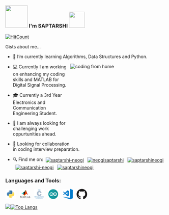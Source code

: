 ### <img src="https://i.pinimg.com/originals/00/4b/17/004b173f6e3d6843df10114e087f30a8.gif" width="70" height="70" /> I'm SAPTARSHI <img src="https://media.tenor.com/images/3b388fe03da271d2674faf85eb7c3fcd/tenor.gif" width=50 height=50 /> 

[![HitCount](http://hits.dwyl.com/Saptarshi-prog/Saptarshi-prog.svg)](http://hits.dwyl.com/Saptarshi-prog/Saptarshi-prog)

Gists about me...

 - 🌱 I’m currently learning Algorithms, Data Structures and Python.
 <img align="right" alt="coding from home" src= "https://camo.githubusercontent.com/410dd0b1b800cd1e13965237beee2a32474be978/68747470733a2f2f6d656469612e67697068792e636f6d2f6d656469612f4d3967624264396e6244724f5475314d71782f67697068792e676966" height = 250 width = 300/>
 
 - :computer: Currently I am working on enhancing my coding skills and MATLAB for Digital Signal Processing.
 
 - :mortar_board: Currently a 3rd Year Electronics and Communication Engineering Student.
 
 - :dart: I am always looking for challenging work oppurtunities ahead.
 
 - :two_men_holding_hands: Looking for collaboration in coding interview preparation.
 
 - :mag: Find me on:&nbsp; <a href="https://www.linkedin.com/in/saptarshi-neogi/" target="blank"><img align="center" src="https://cdn.jsdelivr.net/npm/simple-icons@3.0.1/icons/linkedin.svg" alt="saptarshi-neogi" height="25" width="25" /></a> &nbsp;
<a href="https://www.instagram.com/neogisaptarshi/?hl=en" target="blank"><img align="center" src="https://cdn.jsdelivr.net/npm/simple-icons@3.0.1/icons/instagram.svg" alt="neogisaptarshi" height="25" width="25" /></a> &nbsp;
<a href="https://www.youtube.com/channel/UCfkz41c-uzNavOp8zlkuTIA/featured?view_as=subscriber" target="blank"><img align="center" src="https://cdn.jsdelivr.net/npm/simple-icons@3.0.1/icons/youtube.svg" alt="saptarshineogi" height="25" width="25" /></a> &nbsp;
<a href="https://in.mathworks.com/matlabcentral/profile/authors/16939921?s_tid=gn_comm" target="blank"><img align="center" src="https://cdn.jsdelivr.net/npm/simple-icons@3.0.1/icons/mathworks.svg" alt="saptarshi-neogi" height="25" width="25" /></a> &nbsp;
<a href="https://www.kaggle.com/saptarshineogi" target="blank"><img align="center" src="https://cdn.jsdelivr.net/npm/simple-icons@3.0.1/icons/kaggle.svg" alt="saptarshineogi" height="25" width="25" /></a> &nbsp;

### Languages and Tools:

<img align="center" alt="Python" width="33px" src="https://raw.githubusercontent.com/github/explore/80688e429a7d4ef2fca1e82350fe8e3517d3494d/topics/python/python.png" /></a> &nbsp;
<img align="center" alt="MATLAB" width="33px" src="https://raw.githubusercontent.com/github/explore/80688e429a7d4ef2fca1e82350fe8e3517d3494d/topics/matlab/matlab.png" /></a> &nbsp;
<img align="center" alt="C" width="33px" src="https://raw.githubusercontent.com/github/explore/80688e429a7d4ef2fca1e82350fe8e3517d3494d/topics/c/c.png" /></a> &nbsp;
<img align="center" alt="Arduino" width="33px" src="https://raw.githubusercontent.com/github/explore/80688e429a7d4ef2fca1e82350fe8e3517d3494d/topics/arduino/arduino.png" /></a> &nbsp;
<img align="center" alt="Visual Studio Code" width="33px" src="https://raw.githubusercontent.com/github/explore/80688e429a7d4ef2fca1e82350fe8e3517d3494d/topics/visual-studio-code/visual-studio-code.png" /></a> &nbsp;
<img align="center" alt="GitHub" width="33px" src="https://raw.githubusercontent.com/github/explore/78df643247d429f6cc873026c0622819ad797942/topics/github/github.png" /></a> &nbsp;

 
 <img src = "https://github-readme-stats.vercel.app/api?username=Saptarshi-prog&&show_icons=true&theme=radical">[![Top Langs](https://github-readme-stats.vercel.app/api/top-langs/?username=Saptarshi-prog&layout=compact&theme=merko)](https://github.com/anuraghazra/github-readme-stats)
 
 


